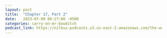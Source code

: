 ```yaml
---
layout: post
title:  "Chapter 17, Part 2"
date:   2023-07-09 06:27:00 -0500
categories: carry-on-mr-bowditch
podcast_link: https://nilbus-podcasts.s3.us-east-2.amazonaws.com/the-well-trained-mind/Carry%20On,%20Mr.%20Bowditch/Chapter%2017,%20Part%202.mp3
---
```

